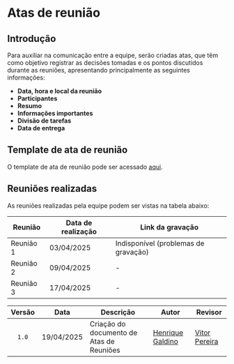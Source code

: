 # Atas de reunião


## Introdução

Para auxiliar na comunicação entre a equipe, serão criadas atas, que têm como objetivo registrar as decisões tomadas e os pontos discutidos durante as reuniões, apresentando principalmente as seguintes informações:

- **Data, hora e local da reunião**
- **Participantes**
- **Resumo**
- **Informações importantes**
- **Divisão de tarefas**
- **Data de entrega**

## Template de ata de reunião
O template de ata de reunião pode ser acessado [aqui](https://docs.google.com/document/d/1UXOUgs98H3T-EvF49266cwtfXgikWfoy3s561yPjyF4/edit?usp=sharing).

## Reuniões realizadas

As reuniões realizadas pela equipe podem ser vistas na tabela abaixo:

| Reunião | Data de realização | Link da gravação |
| ------- | ------------------ | ---------------- |
| Reunião 1 | 03/04/2025 | Indisponível (problemas de gravação) |
| Reunião 2 | 09/04/2025 | - |
| Reunião 3 | 17/04/2025 | - |



| Versão | Data | Descrição | Autor | Revisor |
| :----: | ---- | --------- | ----- | ------- |
| `1.0`  |19/04/2025| Criação do documento de Atas de Reuniões | [Henrique Galdino](https://github.com/hgaldino05) |[Vitor Pereira](https://github.com/vcpvitor)  |

